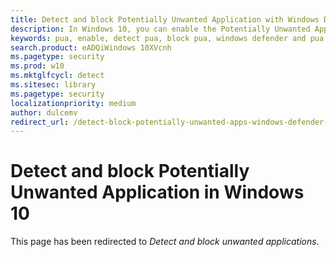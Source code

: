 ```yaml
---
title: Detect and block Potentially Unwanted Application with Windows Defender
description: In Windows 10, you can enable the Potentially Unwanted Application (PUA) feature in Managed Windows Defender to identify and block unwanted software during download and install time.
keywords: pua, enable, detect pua, block pua, windows defender and pua
search.product: eADQiWindows 10XVcnh
ms.pagetype: security
ms.prod: w10
ms.mktglfcycl: detect
ms.sitesec: library
ms.pagetype: security
localizationpriority: medium
author: dulcemv
redirect_url: /detect-block-potentially-unwanted-apps-windows-defender-antivirus/
---
```


# Detect and block Potentially Unwanted Application in Windows 10

This page has been redirected to *Detect and block unwanted applications*.